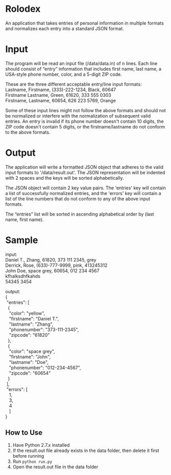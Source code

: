 # Rolodex

An application that takes entries of personal information in multiple formats and normalizes each entry into a standard JSON format.

# Input

The program will be read an input file (/data/data.in) of n lines. Each line should consist of “entry” information that includes first name, last name, a USA-style phone number, color, and a 5-digit ZIP code.

These are the three different acceptable entry/line input formats: <br />
Lastname, Firstname, (333)-222-1234, Black, 60647 <br />
Firstname Lastname, Green, 61620, 333 555 0303 <br />
Firstname, Lastname, 60654, 626 223 5769, Orange 

Some of these input lines might not follow the above formats and should not be normalized or interfere with the normalization of subsequent valid entries. An entry is invalid if its phone number doesn't contain 10 digits, the ZIP code doesn't contain 5 digits, or the firstname/lastname do not conform to the above formats. 

# Output
The application will write a formatted JSON object that adheres to the valid input formats to '/data/result.out'. The JSON representation will be indented with 2 spaces and the keys will be sorted alphabetically.

The JSON object will contain 2 key value pairs. The 'entries' key will contain a list of successfully normalized entries, and the 'errors' key will contain a list of the line numbers that do not conform to any of the above input formats.

The “entries” list will be sorted in ascending alphabetical order by (last name, first name).

# Sample

input: <br />
Daniel T., Zhang, 61820, 373 111 2345, grey <br />
Derrick, Rose, (633)-777-9999, pink, 413245312 <br />
John Doe, space grey, 60654, 012 234 4567 <br />
kfhalksdhfkahds <br />
54345 3454 <br />

output: <br />
{ <br />
  &nbsp;"entries": [ <br />
  &nbsp;&nbsp;{ <br />
  &nbsp;&nbsp;&nbsp;"color": "yellow", <br />
  &nbsp;&nbsp;&nbsp;"firstname": "Daniel T.", <br />
  &nbsp;&nbsp;&nbsp;"lastname": "Zhang", <br />
  &nbsp;&nbsp;&nbsp;"phonenumber": "373-111-2345", <br />
  &nbsp;&nbsp;&nbsp;"zipcode": "61820" <br />
  &nbsp;&nbsp;}, <br />
  &nbsp;&nbsp;{ <br />
  &nbsp;&nbsp;&nbsp;"color": "space grey", <br />
  &nbsp;&nbsp;&nbsp;"firstname": "John", <br />
  &nbsp;&nbsp;&nbsp;"lastname": "Doe", <br />
  &nbsp;&nbsp;&nbsp;"phonenumber": "012-234-4567", <br />
  &nbsp;&nbsp;&nbsp;"zipcode": "60654" <br />
  &nbsp;&nbsp;}  <br />
  &nbsp;], <br />
  &nbsp;"errors": [ <br />
  &nbsp;&nbsp;&nbsp;1, <br />
  &nbsp;&nbsp;&nbsp;3, <br />
  &nbsp;&nbsp;&nbsp;4 <br />
  &nbsp;&nbsp;&nbsp;] <br />
} <br />

## How to Use
1. Have Python 2.7.x installed 
2. If the result.out file already exists in the data folder, then delete it first before running
3. Run ``python run.py``
4. Open the result.out file in the data folder
